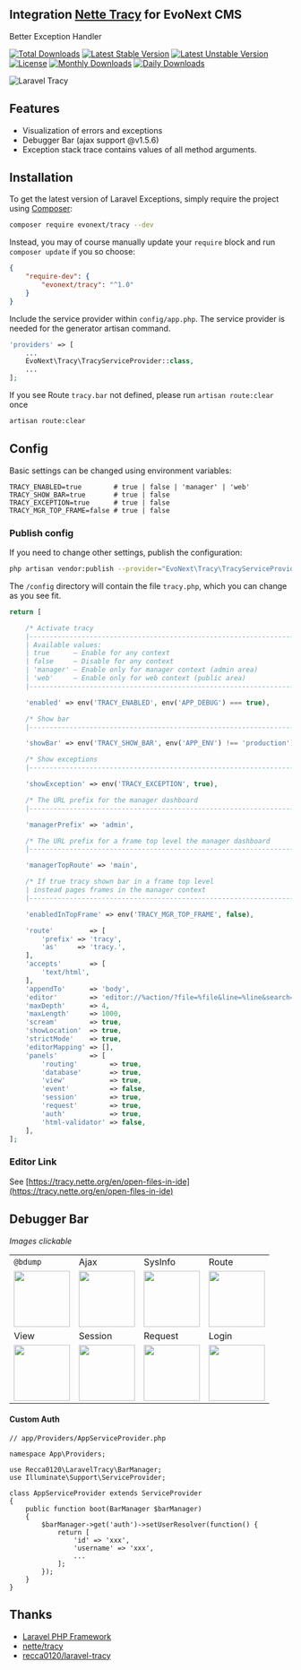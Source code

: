 ## Integration [Nette Tracy](https://github.com/nette/tracy.git) for EvoNext CMS

Better Exception Handler

[![Total Downloads](https://poser.pugx.org/evonext/tracy/d/total.svg)](https://packagist.org/packages/evonext/tracy)
[![Latest Stable Version](https://poser.pugx.org/evonext/tracy/v/stable.svg)](https://packagist.org/packages/evonext/tracy)
[![Latest Unstable Version](https://poser.pugx.org/evonext/tracy/v/unstable.svg)](https://packagist.org/packages/evonext/tracy)
[![License](https://poser.pugx.org/evonext/tracy/license.svg)](https://packagist.org/packages/evonext/tracy)
[![Monthly Downloads](https://poser.pugx.org/evonext/tracy/d/monthly)](https://packagist.org/packages/evonext/tracy)
[![Daily Downloads](https://poser.pugx.org/evonext/tracy/d/daily)](https://packagist.org/packages/evonext/tracy)

![Laravel Tracy](docs/screenshots/tracy.png)

## Features

- Visualization of errors and exceptions
- Debugger Bar (ajax support @v1.5.6)
- Exception stack trace contains values of all method arguments.

## Installation

To get the latest version of Laravel Exceptions, simply require the project using [Composer](https://getcomposer.org):

```bash
composer require evonext/tracy --dev
```

Instead, you may of course manually update your `require` block and run `composer update` if you so choose:

```json
{
    "require-dev": {
        "evonext/tracy": "^1.0"
    }
}
```

Include the service provider within `config/app.php`. The service provider is needed for the generator artisan command.

```php
'providers' => [
    ...
    EvoNext\Tracy\TracyServiceProvider::class,
    ...
];
```

If you see Route `tracy.bar` not defined, please run `artisan route:clear` once

```bash
artisan route:clear
```

## Config

Basic settings can be changed using environment variables:

```dotenv
TRACY_ENABLED=true        # true | false | 'manager' | 'web'
TRACY_SHOW_BAR=true       # true | false
TRACY_EXCEPTION=true      # true | false
TRACY_MGR_TOP_FRAME=false # true | false
```

### Publish config

If you need to change other settings, publish the configuration:

```bash
php artisan vendor:publish --provider="EvoNext\Tracy\TracyServiceProvider"
```

The `/config` directory will contain the file `tracy.php`, which you can change as you see fit.

```php
return [

    /* Activate tracy
    |--------------------------------------------------------------------------
    | Available values:
    | true      – Enable for any context
    | false     – Disable for any context
    | 'manager' – Enable only for manager context (admin area)
    | 'web'     – Enable only for web context (public area)
    |-------------------------------------------------------------------------- */

    'enabled' => env('TRACY_ENABLED', env('APP_DEBUG') === true),

    /* Show bar
    |-------------------------------------------------------------------------- */

    'showBar' => env('TRACY_SHOW_BAR', env('APP_ENV') !== 'production'),

    /* Show exceptions
    |-------------------------------------------------------------------------- */

    'showException' => env('TRACY_EXCEPTION', true),

    /* The URL prefix for the manager dashboard
    |-------------------------------------------------------------------------- */

    'managerPrefix' => 'admin',

    /* The URL prefix for a frame top level the manager dashboard
    |-------------------------------------------------------------------------- */

    'managerTopRoute' => 'main',

    /* If true tracy shown bar in a frame top level
    | instead pages frames in the manager context
    |-------------------------------------------------------------------------- */

    'enabledInTopFrame' => env('TRACY_MGR_TOP_FRAME', false),

    'route'         => [
        'prefix' => 'tracy',
        'as'     => 'tracy.',
    ],
    'accepts'       => [
        'text/html',
    ],
    'appendTo'      => 'body',
    'editor'        => 'editor://%action/?file=%file&line=%line&search=%search&replace=%replace',
    'maxDepth'      => 4,
    'maxLength'     => 1000,
    'scream'        => true,
    'showLocation'  => true,
    'strictMode'    => true,
    'editorMapping' => [],
    'panels'        => [
        'routing'        => true,
        'database'       => true,
        'view'           => true,
        'event'          => false,
        'session'        => true,
        'request'        => true,
        'auth'           => true,
        'html-validator' => false,
    ],
];
```

### Editor Link

See [https://tracy.nette.org/en/open-files-in-ide](https://tracy.nette.org/en/open-files-in-ide)

## Debugger Bar

*Images clickable*

<table>
<tr>
<td><code>@bdump</code></td>
<td>Ajax</td>
<td>SysInfo</td>
<td>Route</td>
</tr>
<tr>
<td><a href="docs/screenshots/bdump.png"><img src="docs/screenshots/bdump.png" width="100" height="100"></a></td>
<td><a href="docs/screenshots/ajax.png"><img src="docs/screenshots/ajax.png" width="100" height="100"></a></td>
<td><a href="docs/screenshots/systeminfo.png"><img src="docs/screenshots/systeminfo.png" width="100" height="100"></a></td>
<td><a href="docs/screenshots/route.png"><img src="docs/screenshots/route.png" width="100" height="100"></a></td>
</tr>
<tr>
<td>View</td>
<td>Session</td>
<td>Request</td>
<td>Login</td>
</tr>
<tr>
<td><a href="docs/screenshots/view.png"><img src="docs/screenshots/view.png" width="100" height="100"></a></td>
<td><a href="docs/screenshots/session.png"><img src="docs/screenshots/session.png" width="100" height="100"></a></td>
<td><a href="docs/screenshots/request.png"><img src="docs/screenshots/request.png" width="100" height="100"></a></td>
<td><a href="docs/screenshots/login.png"><img src="docs/screenshots/login.png" width="100" height="100"></a></td>
</tr>
</table>

#### Custom Auth

```
// app/Providers/AppServiceProvider.php

namespace App\Providers;

use Recca0120\LaravelTracy\BarManager;
use Illuminate\Support\ServiceProvider;

class AppServiceProvider extends ServiceProvider
{
    public function boot(BarManager $barManager)
    {
        $barManager->get('auth')->setUserResolver(function() {
            return [
                'id' => 'xxx',
                'username' => 'xxx',
                ...
            ];
        });
    }
}
```

## Thanks

- [Laravel PHP Framework](https://github.com/laravel/laravel)
- [nette/tracy](https://github.com/nette/tracy)
- [recca0120/laravel-tracy](https://github.com/recca0120/laravel-tracy)
